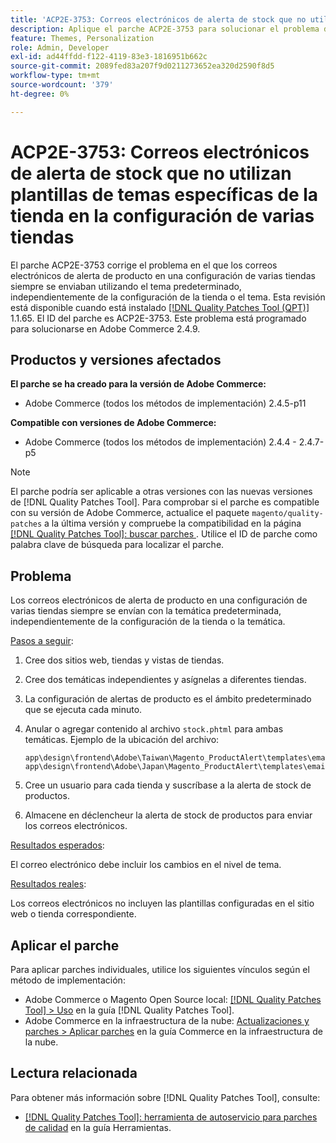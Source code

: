 ```yaml
---
title: 'ACP2E-3753: Correos electrónicos de alerta de stock que no utilizan plantillas de temas específicas de la tienda en la configuración de varias tiendas'
description: Aplique el parche ACP2E-3753 para solucionar el problema de Adobe Commerce, donde los correos electrónicos de alerta de productos en una configuración de varias tiendas siempre se envían con la temática predeterminada, independientemente de la configuración de la tienda o el tema.
feature: Themes, Personalization
role: Admin, Developer
exl-id: ad44ffdd-f122-4119-83e3-1816951b662c
source-git-commit: 2089fed83a207f9d0211273652ea320d2590f8d5
workflow-type: tm+mt
source-wordcount: '379'
ht-degree: 0%

---
```


# ACP2E-3753: Correos electrónicos de alerta de stock que no utilizan plantillas de temas específicas de la tienda en la configuración de varias tiendas

El parche ACP2E-3753 corrige el problema en el que los correos electrónicos de alerta de producto en una configuración de varias tiendas siempre se enviaban utilizando el tema predeterminado, independientemente de la configuración de la tienda o el tema. Esta revisión está disponible cuando está instalado [[!DNL Quality Patches Tool (QPT)]](/help/tools/quality-patches-tool/quality-patches-tool-to-self-serve-quality-patches.md) 1.1.65. El ID del parche es ACP2E-3753. Este problema está programado para solucionarse en Adobe Commerce 2.4.9.

## Productos y versiones afectados

**El parche se ha creado para la versión de Adobe Commerce:**

* Adobe Commerce (todos los métodos de implementación) 2.4.5-p11

**Compatible con versiones de Adobe Commerce:**

* Adobe Commerce (todos los métodos de implementación) 2.4.4 - 2.4.7-p5

>[!NOTE]
>
>El parche podría ser aplicable a otras versiones con las nuevas versiones de [!DNL Quality Patches Tool]. Para comprobar si el parche es compatible con su versión de Adobe Commerce, actualice el paquete `magento/quality-patches` a la última versión y compruebe la compatibilidad en la página [[!DNL Quality Patches Tool]: buscar parches &#x200B;](https://experienceleague.adobe.com/tools/commerce-quality-patches/index.html?lang=es). Utilice el ID de parche como palabra clave de búsqueda para localizar el parche.

## Problema

Los correos electrónicos de alerta de producto en una configuración de varias tiendas siempre se envían con la temática predeterminada, independientemente de la configuración de la tienda o la temática.

<u>Pasos a seguir</u>:

1. Cree dos sitios web, tiendas y vistas de tiendas.
1. Cree dos temáticas independientes y asígnelas a diferentes tiendas.
1. La configuración de alertas de producto es el ámbito predeterminado que se ejecuta cada minuto.
1. Anular o agregar contenido al archivo `stock.phtml` para ambas temáticas. Ejemplo de la ubicación del archivo:

   ```
   app\design\frontend\Adobe\Taiwan\Magento_ProductAlert\templates\email\stock.phtml
   app\design\frontend\Adobe\Japan\Magento_ProductAlert\templates\email\stock.phtml
   ```

1. Cree un usuario para cada tienda y suscríbase a la alerta de stock de productos.
1. Almacene en déclencheur la alerta de stock de productos para enviar los correos electrónicos.

<u>Resultados esperados</u>:

El correo electrónico debe incluir los cambios en el nivel de tema.

<u>Resultados reales</u>:

Los correos electrónicos no incluyen las plantillas configuradas en el sitio web o tienda correspondiente.

## Aplicar el parche

Para aplicar parches individuales, utilice los siguientes vínculos según el método de implementación:

* Adobe Commerce o Magento Open Source local: [[!DNL Quality Patches Tool] > Uso](/help/tools/quality-patches-tool/usage.md) en la guía [!DNL Quality Patches Tool].
* Adobe Commerce en la infraestructura de la nube: [Actualizaciones y parches > Aplicar parches](https://experienceleague.adobe.com/docs/commerce-cloud-service/user-guide/develop/upgrade/apply-patches.html?lang=es) en la guía Commerce en la infraestructura de la nube.

## Lectura relacionada

Para obtener más información sobre [!DNL Quality Patches Tool], consulte:

* [[!DNL Quality Patches Tool]: herramienta de autoservicio para parches de calidad](/help/tools/quality-patches-tool/quality-patches-tool-to-self-serve-quality-patches.md) en la guía Herramientas.
